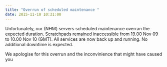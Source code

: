 ```yaml
---
title: "Overrun of scheduled maintenance "
date: 2015-11-10 10:31:00
---
```


Unfortunately, our (NHM) servers scheduled maintenance overran the expected duration. Scratchpads remained inaccessible from 19.00 Nov 09 to 10.00 Nov 10 (GMT).
All services are now back up and running. No additional downtime is expected.

We apologise for this overrun and the inconvinience that might have caused you
